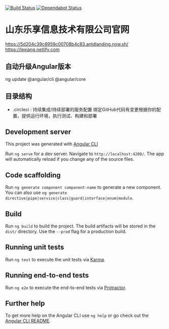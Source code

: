 <p><a href="https://circleci.com/gh/DreamPWJ/le-xiang-site" rel="nofollow"><img src="https://camo.githubusercontent.com/1212462abb387394382c3ffc26cd99b81583aeb4/68747470733a2f2f636972636c6563692e636f6d2f67682f696f6e69632d7465616d2f73746172746572732e7376673f7374796c653d736869656c64" alt="Build Status"  style="max-width:100%;"></a>
<a href="https://dependabot.com" rel="nofollow"><img src="https://camo.githubusercontent.com/d70515d3f873345d60f293e1748539fe1527fe4d/68747470733a2f2f6170692e646570656e6461626f742e636f6d2f6261646765732f7374617475733f686f73743d676974687562266964656e7469666965723d313039303532363230" alt="Dependabot Status" data-canonical-src="https://api.dependabot.com/badges/status?host=github&amp;identifier=109052620" style="max-width:100%;"></a></p>

# 山东乐享信息技术有限公司官网
https://5d204c39c8959c00708b4c83.antdlanding.now.sh/
https://lexiang.netlify.com

## 自动升级Angular版本

ng update @angular/cli @angular/core

## 目录结构
- .circleci : 持续集成/持续部署的服务配置 绑定GitHub代码有变更根据你的配置，提供运行环境，执行测试、构建和部署


## Development server
This project was generated with [Angular CLI](https://github.com/angular/angular-cli)

Run `ng serve` for a dev server. Navigate to `http://localhost:4200/`. The app will automatically reload if you change any of the source files.

## Code scaffolding

Run `ng generate component component-name` to generate a new component. You can also use `ng generate directive|pipe|service|class|guard|interface|enum|module`.

## Build

Run `ng build` to build the project. The build artifacts will be stored in the `dist/` directory. Use the `--prod` flag for a production build.

## Running unit tests

Run `ng test` to execute the unit tests via [Karma](https://karma-runner.github.io).

## Running end-to-end tests

Run `ng e2e` to execute the end-to-end tests via [Protractor](http://www.protractortest.org/).

## Further help

To get more help on the Angular CLI use `ng help` or go check out the [Angular CLI README](https://github.com/angular/angular-cli/blob/master/README.md).
